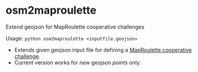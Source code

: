 # osm2maproulette
Extend geojson for MapRoulette cooperative challenges

Usage: <code>python osm2maproulette <inputfile.geojson> </code>

* Extends given geojson input file for defining a [MapRoulette cooperative challenge](https://learn.maproulette.org/documentation/creating-cooperative-challenges/).
* Current version works for *new* geojson *points* only.
